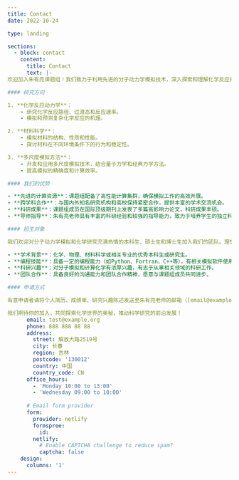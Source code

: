 ```yaml
---
title: Contact
date: 2022-10-24

type: landing

sections:
  - block: contact
    content:
      title: Contact
      text: |-
欢迎加入朱有亮课题组！我们致力于利用先进的分子动力学模拟技术，深入探索和理解化学反应的微观机制、材料的分子行为及其物理化学性质。我们的研究涵盖从基础理论到应用研究，涉及化学、物理、材料科学等多个学科领域。

#### 研究方向

1. **化学反应动力学**：
    - 研究化学反应路径、过渡态和反应速率。
    - 模拟和预测复杂化学反应的机理。

2. **材料科学**：
    - 模拟材料的结构、性质和性能。
    - 探讨材料在不同环境条件下的行为和稳定性。

3. **多尺度模拟方法**：
    - 开发和应用多尺度模拟技术，结合量子力学和经典力学方法。
    - 提高模拟的精确度和计算效率。

#### 我们的优势

- **先进的计算资源**：课题组配备了高性能计算集群，确保模拟工作的高效开展。
- **跨学科合作**：与国内外知名研究机构和高校保持紧密合作，提供丰富的学术交流机会。
- **科研成果**：课题组成员在国际顶级期刊上发表了多篇高影响力论文，科研成果丰硕。
- **导师指导**：朱有亮老师具有丰富的科研经验和较强的指导能力，致力于培养学生的独立科研能力和创新思维。

#### 招生对象

我们欢迎对分子动力学模拟和化学研究充满热情的本科生、硕士生和博士生加入我们的团队。理想的候选人应具备以下条件：

- **学术背景**：化学、物理、材料科学或相关专业的优秀本科生或研究生。
- **编程技能**：具备一定的编程能力（如Python、Fortran、C++等），有相关模拟软件使用经验者优先。
- **科研兴趣**：对分子模拟和计算化学有浓厚兴趣，有志于从事相关领域的科研工作。
- **团队合作**：具备良好的沟通能力和团队合作精神，愿意与课题组成员共同进步。

#### 申请方式

有意申请者请将个人简历、成绩单、研究兴趣陈述发送至朱有亮老师的邮箱（[email@example.com](mailto:email@example.com)）。

我们期待你的加入，共同探索化学世界的奥秘，推动科学研究的前沿发展！
      email: test@example.org
      phone: 888 888 88 88
      address:
        street: 解放大路2519号
        city: 长春
        region: 吉林
        postcode: '130012'
        country: 中国
        country_code: CN
      office_hours:
        - 'Monday 10:00 to 13:00'
        - 'Wednesday 09:00 to 10:00'
    
      # Email form provider
      form:
        provider: netlify
        formspree:
          id:
        netlify:
          # Enable CAPTCHA challenge to reduce spam?
          captcha: false
    design:
      columns: '1'
---
```

